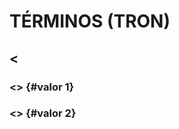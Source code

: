 # TÉRMINOS (TRON)

## <<Agrupador>

### <<Cada uno de los valores posibles>> {#valor 1}
### <<Cada uno de los valores posibles>> {#valor 2}
